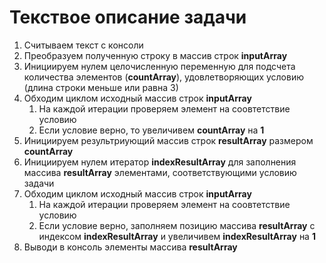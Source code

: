 # Текствое описание задачи

1. Считываем текст с консоли
2. Преобразуем полученную строку в массив строк **inputArray**
3. Инициируем нулем целочисленную переменную для подсчета количества элементов (**countArray**), удовлетворяющих условию (длина строки меньше или равна 3)
4. Обходим циклом исходный массив строк **inputArray**
    1. На каждой итерации проверяем элемент на соовтетствие условию
    2. Если условие верно, то увеличивем **countArray** на **1** 
5. Инициируем результриующий массив строк **resultArray** размером **countArray**
6. Инициируем нулем итератор **indexResultArray** для заполнения массива **resultArray** элементами, соответствующими условию задачи
7. Обходим циклом исходный массив строк **inputArray**
    1. На каждой итерации проверяем элемент на соовтетствие условию
    2. Если условие верно, заполняем позицию массива **resultArray** с индексом **indexResultArray** и увеличивем **indexResultArray** на **1**
8. Выводи в консоль элементы массива **resultArray**